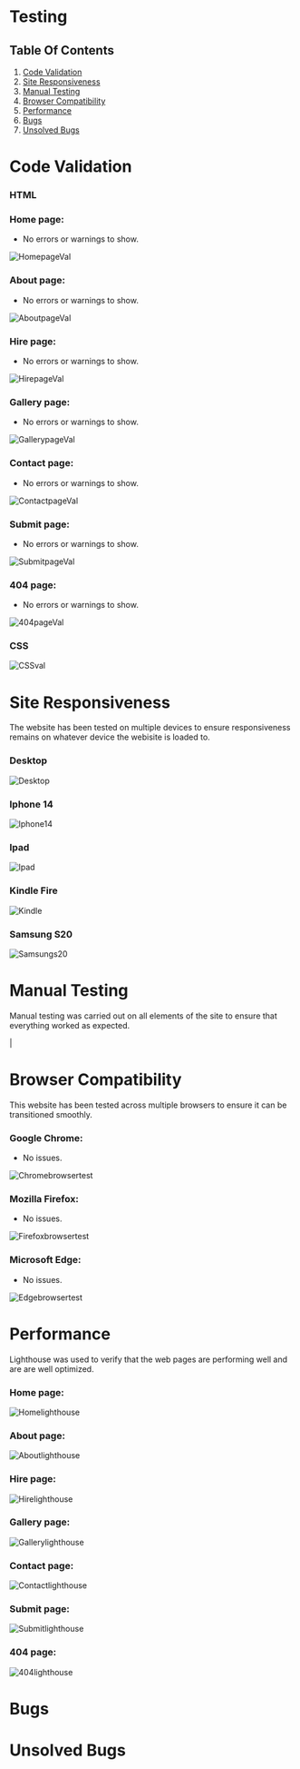 # Testing

## Table Of Contents

1. [Code Validation](#code-validation)
1. [Site Responsiveness](#site-responsiveness)
1. [Manual Testing](#manual-testing)
1. [Browser Compatibility](#browser-compatibility)
1. [Performance](#performance)
1. [Bugs](#bugs)
1. [Unsolved Bugs](#unsolved-bugs)

# Code Validation

### HTML

### Home page:

- No errors or warnings to show.

![HomepageVal](documentation/Indexval.PNG)

### About page:

- No errors or warnings to show.

![AboutpageVal](documentation/aboutval.PNG)

### Hire page:

- No errors or warnings to show.

![HirepageVal](documentation/hireval.PNG)

### Gallery page:

- No errors or warnings to show.

![GallerypageVal](documentation/galleryval.PNG)

### Contact page:

- No errors or warnings to show.

![ContactpageVal](documentation/contactval.PNG)

### Submit page:

- No errors or warnings to show.

![SubmitpageVal](documentation/submitval.PNG)

### 404 page:

- No errors or warnings to show.

![404pageVal](documentation/404val.PNG)

### CSS

![CSSval](documentation/cssval.PNG)

# Site Responsiveness

The website has been tested on multiple devices to ensure responsiveness remains on whatever device the webisite is loaded to.

### Desktop

![Desktop](documentation/desktop.PNG)

### Iphone 14

![Iphone14](documentation/iphone14.PNG)

### Ipad

![Ipad](documentation/ipad.PNG)

### Kindle Fire

![Kindle](documentation/kindle.PNG)

### Samsung S20

![Samsungs20](documentation/samsungs20.PNG)


# Manual Testing

Manual testing was carried out on all elements of the site to ensure that everything worked as expected.

|

# Browser Compatibility

This website has been tested across multiple browsers to ensure it can be transitioned smoothly.

### Google Chrome:

- No issues.

![Chromebrowsertest](documentation/chromeval.PNG)

### Mozilla Firefox:

- No issues.

![Firefoxbrowsertest](documentation/firefoxval.PNG)

### Microsoft Edge:

- No issues.

![Edgebrowsertest](documentation/edgeval.PNG)



# Performance

Lighthouse was used to verify that the web pages are performing well and are are well optimized.

### Home page:

![Homelighthouse](documentation/home-lighthouse.PNG)

### About page:

![Aboutlighthouse](documentation/about-lighthouse.PNG)

### Hire page:

![Hirelighthouse](documentation/hire-lighthouse.PNG)

### Gallery page:

![Gallerylighthouse](documentation/gallery-lighthouse.PNG)

### Contact page:

![Contactlighthouse](documentation/contact-lighthouse.PNG)

### Submit page:

![Submitlighthouse](documentation/submit-lighthouse.PNG)

### 404 page:

![404lighthouse](documentation/404-lighthouse.PNG)

# Bugs



# Unsolved Bugs


